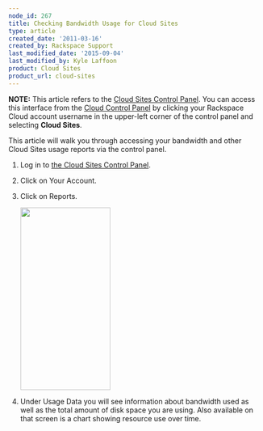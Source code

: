 ```yaml
---
node_id: 267
title: Checking Bandwidth Usage for Cloud Sites
type: article
created_date: '2011-03-16'
created_by: Rackspace Support
last_modified_date: '2015-09-04'
last_modified_by: Kyle Laffoon
product: Cloud Sites
product_url: cloud-sites
---
```


****NOTE:**** This article refers to the [Cloud Sites Control
Panel](https://manage.rackspacecloud.com/). You can access this
interface from the [Cloud Control Panel](https://mycloud.rackspace.com/)
by clicking your Rackspace Cloud account username in the upper-left
corner of the control panel and selecting **Cloud Sites**.

This article will walk you through accessing your bandwidth and other
Cloud Sites usage reports via the control panel.

1.  Log in to [the Cloud Sites Control
    Panel](https://manage.rackspacecloud.com/Home.do).
2.  Click on Your Account.
3.  Click on Reports.

    <img src="https://8026b2e3760e2433679c-fffceaebb8c6ee053c935e8915a3fbe7.ssl.cf2.rackcdn.com/field/image/classiccpreports.png" width="178" height="361" />

4.  <span>Under Usage Data you will see information about bandwidth used
    as well as the total amount of disk space you are using. Also
    available on that screen is a chart showing resource use
    over time.</span>


